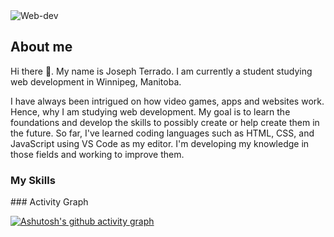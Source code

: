 <img src="C:\Users\josep\OneDrive\Pictures\Saved Pictures\web-dev.png" alt="Web-dev"/>

## About me
Hi there 👋. My name is Joseph Terrado. I am currently a student studying web development in Winnipeg, Manitoba.

I have always been intrigued on how video games, apps and websites work. Hence, why I am studying web development. My goal is to learn the foundations and develop the skills to possibly create or help create them in the future.
So far, I've learned coding languages such as HTML, CSS, and JavaScript using VS Code as my editor. I'm developing my knowledge in those fields and working to improve them.


### My Skills 
<p align="center">
  
</p>
### Activity Graph

[![Ashutosh's github activity graph](https://github-readme-activity-graph.vercel.app/graph?username=Joseph-Wil&bg_color=413e3e&color=ffffff&line=214eb5&point=214eb5&area=true&hide_border=true)](https://github.com/ashutosh00710/github-readme-activity-graph)
